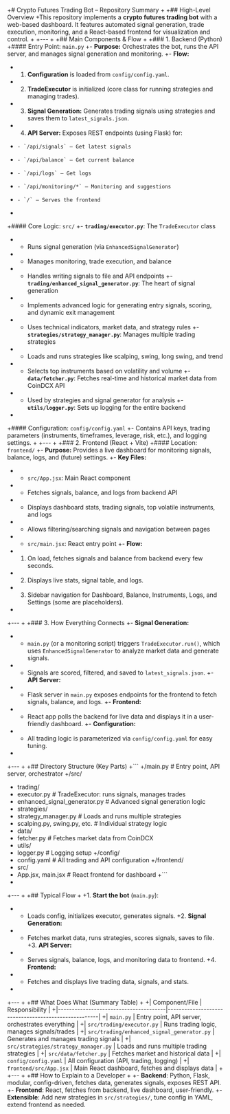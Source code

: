 
+# Crypto Futures Trading Bot – Repository Summary
+
+## High-Level Overview
+This repository implements a **crypto futures trading bot** with a web-based dashboard. It features automated signal generation, trade execution, monitoring, and a React-based frontend for visualization and control.
+
+---
+
+## Main Components & Flow
+
+### 1. Backend (Python)
+#### Entry Point: `main.py`
+- **Purpose:** Orchestrates the bot, runs the API server, and manages signal generation and monitoring.
+- **Flow:**
+  1. **Configuration** is loaded from `config/config.yaml`.
+  2. **TradeExecutor** is initialized (core class for running strategies and managing trades).
+  3. **Signal Generation:** Generates trading signals using strategies and saves them to `latest_signals.json`.
+  4. **API Server:** Exposes REST endpoints (using Flask) for:
+     - `/api/signals` – Get latest signals
+     - `/api/balance` – Get current balance
+     - `/api/logs` – Get logs
+     - `/api/monitoring/*` – Monitoring and suggestions
+     - `/` – Serves the frontend
+
+#### Core Logic: `src/`
+- **`trading/executor.py`**: The `TradeExecutor` class
+  - Runs signal generation (via `EnhancedSignalGenerator`)
+  - Manages monitoring, trade execution, and balance
+  - Handles writing signals to file and API endpoints
+- **`trading/enhanced_signal_generator.py`**: The heart of signal generation
+  - Implements advanced logic for generating entry signals, scoring, and dynamic exit management
+  - Uses technical indicators, market data, and strategy rules
+- **`strategies/strategy_manager.py`**: Manages multiple trading strategies
+  - Loads and runs strategies like scalping, swing, long swing, and trend
+  - Selects top instruments based on volatility and volume
+- **`data/fetcher.py`**: Fetches real-time and historical market data from CoinDCX API
+  - Used by strategies and signal generator for analysis
+- **`utils/logger.py`**: Sets up logging for the entire backend
+
+#### Configuration: `config/config.yaml`
+- Contains API keys, trading parameters (instruments, timeframes, leverage, risk, etc.), and logging settings.
+
+---
+
+### 2. Frontend (React + Vite)
+#### Location: `frontend/`
+- **Purpose:** Provides a live dashboard for monitoring signals, balance, logs, and (future) settings.
+- **Key Files:**
+  - `src/App.jsx`: Main React component
+    - Fetches signals, balance, and logs from backend API
+    - Displays dashboard stats, trading signals, top volatile instruments, and logs
+    - Allows filtering/searching signals and navigation between pages
+  - `src/main.jsx`: React entry point
+- **Flow:**
+  1. On load, fetches signals and balance from backend every few seconds.
+  2. Displays live stats, signal table, and logs.
+  3. Sidebar navigation for Dashboard, Balance, Instruments, Logs, and Settings (some are placeholders).
+
+---
+
+### 3. How Everything Connects
+- **Signal Generation:** 
+  - `main.py` (or a monitoring script) triggers `TradeExecutor.run()`, which uses `EnhancedSignalGenerator` to analyze market data and generate signals.
+  - Signals are scored, filtered, and saved to `latest_signals.json`.
+- **API Server:**
+  - Flask server in `main.py` exposes endpoints for the frontend to fetch signals, balance, and logs.
+- **Frontend:**
+  - React app polls the backend for live data and displays it in a user-friendly dashboard.
+- **Configuration:**
+  - All trading logic is parameterized via `config/config.yaml` for easy tuning.
+
+---
+
+## Directory Structure (Key Parts)
+```
+/main.py                # Entry point, API server, orchestrator
+/src/
+  trading/
+    executor.py         # TradeExecutor: runs signals, manages trades
+    enhanced_signal_generator.py # Advanced signal generation logic
+  strategies/
+    strategy_manager.py # Loads and runs multiple strategies
+    scalping.py, swing.py, etc. # Individual strategy logic
+  data/
+    fetcher.py          # Fetches market data from CoinDCX
+  utils/
+    logger.py           # Logging setup
+/config/
+  config.yaml           # All trading and API configuration
+/frontend/
+  src/
+    App.jsx, main.jsx   # React frontend for dashboard
+```
+
+---
+
+## Typical Flow
+
+1. **Start the bot** (`main.py`):
+   - Loads config, initializes executor, generates signals.
+2. **Signal Generation:**
+   - Fetches market data, runs strategies, scores signals, saves to file.
+3. **API Server:**
+   - Serves signals, balance, logs, and monitoring data to frontend.
+4. **Frontend:**
+   - Fetches and displays live trading data, signals, and stats.
+
+---
+
+## What Does What (Summary Table)
+
+| Component/File                        | Responsibility                                      |
+|---------------------------------------|-----------------------------------------------------|
+| `main.py`                            | Entry point, API server, orchestrates everything    |
+| `src/trading/executor.py`             | Runs trading logic, manages signals/trades          |
+| `src/trading/enhanced_signal_generator.py` | Generates and manages trading signals         |
+| `src/strategies/strategy_manager.py`  | Loads and runs multiple trading strategies          |
+| `src/data/fetcher.py`                 | Fetches market and historical data                  |
+| `config/config.yaml`                  | All configuration (API, trading, logging)           |
+| `frontend/src/App.jsx`                | Main React dashboard, fetches and displays data     |
+
+---
+
+## How to Explain to a Developer
+
+- **Backend**: Python, Flask, modular, config-driven, fetches data, generates signals, exposes REST API.
+- **Frontend**: React, fetches from backend, live dashboard, user-friendly.
+- **Extensible**: Add new strategies in `src/strategies/`, tune config in YAML, extend frontend as needed.